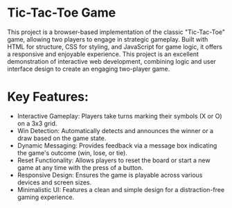 # Tic-Tac-Toe Game 
This project is a browser-based implementation of the classic "Tic-Tac-Toe" game, allowing two players to engage in strategic gameplay. Built with HTML for structure, CSS for styling, and JavaScript for game logic, it offers a responsive and enjoyable experience. This project is an excellent demonstration of interactive web development, combining logic and user interface design to create an engaging two-player game.  

# Key Features:  
- Interactive Gameplay: Players take turns marking their symbols (X or O) on a 3x3 grid.  
- Win Detection: Automatically detects and announces the winner or a draw based on the game state.  
- Dynamic Messaging: Provides feedback via a message box indicating the game's outcome (win, lose, or tie).  
- Reset Functionality: Allows players to reset the board or start a new game at any time with the press of a button.  
- Responsive Design: Ensures the game is playable across various devices and screen sizes.  
- Minimalistic UI: Features a clean and simple design for a distraction-free gaming experience.  

